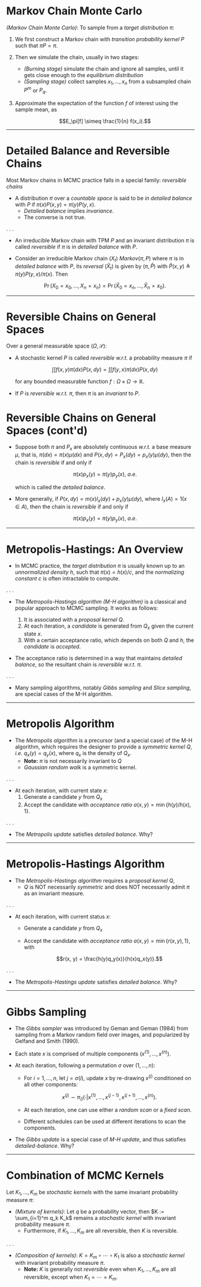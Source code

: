 # Markov Chain Monte Carlo #

*(Markov Chain Monte Carlo)*: To sample from a *target distribution* $\pi$:

1. We first construct a Markov chain with *transition probability kernel* $P$ such that $\pi P = \pi$. 
2. Then we simulate the chain, usually in two stages:
	- *(Burning stage)* simulate the chain and ignore all samples, until it gets close enough to the *equilibrium distribution*
	- *(Sampling stage)* collect samples $x_1, \ldots, x_n$ from a subsampled chain $P^m$ or $P_q$.
3. Approximate the expectation of the function $f$ of interest using the sample mean, as
		
	$$E_\pi[f] \simeq \frac{1}{n} f(x_i).$$

---

# Detailed Balance and Reversible Chains #

Most Markov chains in MCMC practice falls in a special family: *reversible chains*

- A distribution $\pi$ over a *countable space* is said to be *in detailed balance* with $P$ if $\pi(x) P(x, y) = \pi(y) P(y, x)$. 
	- *Detailed balance* implies *invariance*.
	- The converse is not true. 

. . .

- An irreducible Markov chain with TPM $P$ and an invariant distribution $\pi$ is called *reversible* if $\pi$ is in *detailed balance* with $P$. 

- Consider an irreducible Markov chain $(X_t)$ $Markov(\pi, P)$ where $\pi$ is in *detailed balance* with $P$, its *reversal* $(\hat{X}_t)$ is given by $(\pi, \hat{P})$ with $\hat{P}(x, y) \triangleq \pi(y) P(y, x) / \pi(x)$. Then

	$$\Pr(X_0 = x_0, \ldots, X_n = x_n) = \Pr(\hat{X}_0 = x_n, \ldots, \hat{X}_n = x_0).$$

---

# Reversible Chains on General Spaces #

Over a general measurable space $(\Omega, \mathcal{S})$:

- A stochastic kernel $P$ is called *reversible* *w.r.t.* a probability measure $\pi$ if 

	$$\int \int f(x, y) \pi(dx) P(x, dy) = \int \int f(y, x) \pi(dx) P(x, dy)$$
	
	for any bounded measurable function $f: \Omega \times \Omega \rightarrow \mathbb{R}$.

- If $P$ is *reversible* *w.r.t.* $\pi$, then $\pi$ is an *invariant* to $P$.

# Reversible Chains on General Spaces (cont'd) #

- Suppose both $\pi$ and $P_x$ are absolutely continuous *w.r.t.* a base measure $\mu$, that is, $\pi(dx) = \pi(x) \mu(dx)$ and $P(x, dy) = P_x(dy) = p_x(y) \mu(dy)$, then the chain is *reversible* if and only if

	$$\pi(x) p_x(y) = \pi(y) p_y(x), \ a.e.$$

	which is called the *detailed balance*. 

- More generally, if $P(x, dy) = m(x) I_x(dy) + p_x(y) \mu(dy)$, where $I_x(A) = 1(x \in A)$, then the chain is *reversible* if and only if 

	$$\pi(x) p_x(y) = \pi(y) p_y(x), \ a.e.$$

---

# Metropolis-Hastings: An Overview #

- In MCMC practice, the *target distribution* $\pi$ is usually known up to an *unnormalized density* $h$, such that $\pi(x) = h(x) / c$, and the *normalizing constant* $c$ is often intractable to compute. 

. . .

- The *Metropolis-Hastings algorithm (M-H algorithm)* is a classical and popular approach to MCMC sampling. It works as follows:
	1. It is associated with a *proposal kernel* $Q$.
	2. At each iteration, a *candidate* is generated from $Q_x$ given the current state $x$.
	3. With a certain acceptance ratio, which depends on both $Q$ and $h$, the *candidate* is *accepted*. 
	
- The acceptance ratio is determined in a way that maintains *detailed balance*, so the resultant chain is *reversible* *w.r.t.* $\pi$.

. . .
	
- Many sampling algorithms, notably *Gibbs sampling* and *Slice sampling*, are special cases of the M-H algorithm.

---

# Metropolis Algorithm #

- The *Metropolis algorithm* is a precursor (and a special case) of the M-H algorithm, which requires the designer to provide a *symmetric kernel* $Q$, *i.e.* $q_x(y) = q_y(x)$, where $q_x$ is the density of $Q_x$. 
	- **Note:** $\pi$ is not necessarily invariant to $Q$
	- *Gaussian random walk* is a symmetric kernel.

. . .

- At each iteration, with current state $x$:
	1. Generate a candidate $y$ from $Q_x$
	2. Accept the candidate with *acceptance ratio* $a(x, y) = \min\{h(y) / h(x), 1\}$.

. . .

- The *Metropolis update* satisfies *detailed balance*. Why?

---

# Metropolis-Hastings Algorithm #

- The *Metropolis-Hastings algorithm* requires a *proposal kernel* $Q$, 
	- $Q$ is NOT necessarily *symmetric* and does NOT necessarily admit $\pi$ as an invariant measure.

. . .

- At each iteration, with current status $x$:
	- Generate a candidate $y$ from $Q_x$
	- Accept the candidate with *acceptance ratio* $a(x, y) = \min\{r(x, y), 1\}$, with 

		$$r(x, y) = \frac{h(y)q_y(x)}{h(x)q_x(y)}.$$
		
. . .

- The *Metropolis-Hastings update* satisfies *detailed balance*. Why?

---

# Gibbs Sampling #

- The *Gibbs sampler* was introduced by Geman and Geman (1984) from sampling from a Markov random field over images, and popularized by Gelfand and Smith (1990). 

- Each state $x$ is comprised of multiple components $(x^{(1)}, \ldots, x^{(n)})$. 

- At each iteration, following a permutation $\sigma$ over $(1, \ldots, n)$:
	- For $i = 1, \ldots, n$, let $j = \sigma(i)$, update $x$ by re-drawing $x^{(j)}$ conditioned on all other components:
	
		$$x^{(j)} \sim \pi_{/j}\left(\cdot | x^{(1)}, \ldots, x^{(j-1)}, x^{(j+1)}, \ldots, x^{(n)}\right).$$
	- At each iteration, one can use either a *random scan* or a *fixed scan*.
	- Different schedules can be used at different iterations to scan the components. 

- The *Gibbs update* is a special case of *M-H update*, and thus satisfies *detailed-balance*. Why?

---

# Combination of MCMC Kernels #

Let $K_1, \ldots, K_m$ be *stochastic kernels* with the same invariant probability measure $\pi$:

- *(Mixture of kernels)*: Let $q$ be a probability vector, then $K := \sum_{i=1}^m q_k K_k$ remains a *stochastic kernel* with invariant probability measure $\pi$. 
	- Furthermore, if $K_1, \ldots, K_m$ are all reversible, then $K$ is reversible.

. . .

- *(Composition of kernels)*: $K = K_m \circ \cdots \circ K_1$ is also a *stochastic kernel* with invariant probability measure $\pi$.
	- **Note:** $K$ is generally not *reversible* even when $K_1, \ldots, K_m$ are all reversible, except when $K_1 = \cdots = K_m$. 





